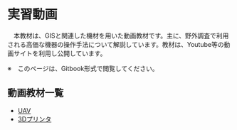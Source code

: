 # 実習動画
　本教材は、GISと関連した機材を用いた動画教材です。主に、野外調査で利用される高価な機器の操作手法について解説しています。教材は、Youtube等の動画サイトを利用し公開しています。

※　このページは、Gitbook形式で閲覧してください。

## 動画教材一覧

- [UAV](./UAV/uav.md)
- [3Dプリンタ](./3Dプリンタ/3Dプリンタ.md)
